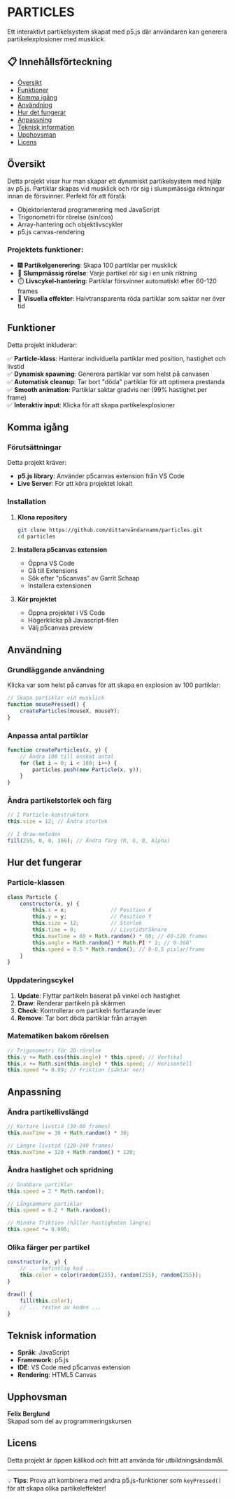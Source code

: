 # PARTICLES

Ett interaktivt partikelsystem skapat med p5.js där användaren kan generera partikelexplosioner med musklick.

## 📋 Innehållsförteckning

- [Översikt](#översikt)
- [Funktioner](#funktioner)
- [Komma igång](#komma-igång)
- [Användning](#användning)
- [Hur det fungerar](#hur-det-fungerar)
- [Anpassning](#anpassning)
- [Teknisk information](#teknisk-information)
- [Upphovsman](#upphovsman)
- [Licens](#licens)

## Översikt

Detta projekt visar hur man skapar ett dynamiskt partikelsystem med hjälp av p5.js. Partiklar skapas vid musklick och rör sig i slumpmässiga riktningar innan de försvinner. Perfekt för att förstå:

- Objektorienterad programmering med JavaScript
- Trigonometri för rörelse (sin/cos)
- Array-hantering och objektlivscykler
- p5.js canvas-rendering

### Projektets funktioner:

- 🎆 **Partikelgenerering**: Skapa 100 partiklar per musklick
- 🎯 **Slumpmässig rörelse**: Varje partikel rör sig i en unik riktning
- ⏱️ **Livscykel-hantering**: Partiklar försvinner automatiskt efter 60-120 frames
- 🎨 **Visuella effekter**: Halvtransparenta röda partiklar som saktar ner över tid

## Funktioner

Detta projekt inkluderar:

✅ **Particle-klass**: Hanterar individuella partiklar med position, hastighet och livstid  
✅ **Dynamisk spawning**: Generera partiklar var som helst på canvasen  
✅ **Automatisk cleanup**: Tar bort "döda" partiklar för att optimera prestanda  
✅ **Smooth animation**: Partiklar saktar gradvis ner (99% hastighet per frame)  
✅ **Interaktiv input**: Klicka för att skapa partikelexplosioner

## Komma igång

### Förutsättningar

Detta projekt kräver:

- **p5.js library**: Använder p5canvas extension från VS Code
- **Live Server**: För att köra projektet lokalt

### Installation

1. **Klona repository**
   ```bash
   git clone https://github.com/dittanvändarnamn/particles.git
   cd particles
   ```

2. **Installera p5canvas extension**
   - Öppna VS Code
   - Gå till Extensions
   - Sök efter "p5canvas" av Garrit Schaap
   - Installera extensionen

3. **Kör projektet**
   - Öppna projektet i VS Code
   - Högerklicka på Javascript-filen
   - Välj p5canvas preview 

## Användning

### Grundläggande användning

Klicka var som helst på canvas för att skapa en explosion av 100 partiklar:

```javascript
// Skapa partiklar vid musklick
function mousePressed() {
    createParticles(mouseX, mouseY);
}
```

### Anpassa antal partiklar

```javascript
function createParticles(x, y) {
    // Ändra 100 till önskat antal
    for (let i = 0; i < 100; i++) {
        particles.push(new Particle(x, y));
    }
}
```

### Ändra partikelstorlek och färg

```javascript
// I Particle-konstruktorn
this.size = 12; // Ändra storlek

// I draw-metoden
fill(255, 0, 0, 100); // Ändra färg (R, G, B, Alpha)
```

## Hur det fungerar

### Particle-klassen

```javascript
class Particle {
    constructor(x, y) {
        this.x = x;              // Position X
        this.y = y;              // Position Y
        this.size = 12;          // Storlek
        this.time = 0;           // Livstidsräknare
        this.maxTime = 60 + Math.random() * 60; // 60-120 frames
        this.angle = Math.random() * Math.PI * 2; // 0-360°
        this.speed = 0.5 * Math.random(); // 0-0.5 pixlar/frame
    }
}
```

### Uppdateringscykel

1. **Update**: Flyttar partikeln baserat på vinkel och hastighet
2. **Draw**: Renderar partikeln på skärmen
3. **Check**: Kontrollerar om partikeln fortfarande lever
4. **Remove**: Tar bort döda partiklar från arrayen

### Matematiken bakom rörelsen

```javascript
// Trigonometri för 2D-rörelse
this.y += Math.cos(this.angle) * this.speed; // Vertikal
this.x += Math.sin(this.angle) * this.speed; // Horisontell
this.speed *= 0.99; // Friktion (saktar ner)
```

## Anpassning

### Ändra partikellivslängd

```javascript
// Kortare livstid (30-60 frames)
this.maxTime = 30 + Math.random() * 30;

// Längre livstid (120-240 frames)
this.maxTime = 120 + Math.random() * 120;
```

### Ändra hastighet och spridning

```javascript
// Snabbare partiklar
this.speed = 2 * Math.random();

// Långsammare partiklar
this.speed = 0.2 * Math.random();

// Mindre friktion (håller hastigheten längre)
this.speed *= 0.995;
```

### Olika färger per partikel

```javascript
constructor(x, y) {
    // ... befintlig kod ...
    this.color = color(random(255), random(255), random(255));
}

draw() {
    fill(this.color);
    // ... resten av koden ...
}
```

## Teknisk information

- **Språk**: JavaScript
- **Framework**: p5.js
- **IDE**: VS Code med p5canvas extension
- **Rendering**: HTML5 Canvas

## Upphovsman

**Felix Berglund**  
Skapad som del av programmeringskursen

## Licens

Detta projekt är öppen källkod och fritt att använda för utbildningsändamål.

---

💡 **Tips**: Prova att kombinera med andra p5.js-funktioner som `keyPressed()` för att skapa olika partikeleffekter!
